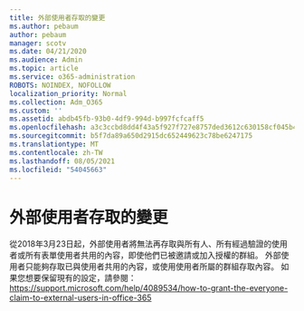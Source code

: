 ```yaml
---
title: 外部使用者存取的變更
ms.author: pebaum
author: pebaum
manager: scotv
ms.date: 04/21/2020
ms.audience: Admin
ms.topic: article
ms.service: o365-administration
ROBOTS: NOINDEX, NOFOLLOW
localization_priority: Normal
ms.collection: Adm_O365
ms.custom: ''
ms.assetid: abdb45fb-93b0-4df9-994d-b997fcfcaff5
ms.openlocfilehash: a3c3ccbd8dd4f43a5f927f727e8757ded3612c630158cf045b4e6c0f93bb75ad
ms.sourcegitcommit: b5f7da89a650d2915dc652449623c78be6247175
ms.translationtype: MT
ms.contentlocale: zh-TW
ms.lasthandoff: 08/05/2021
ms.locfileid: "54045663"
---
```

# <a name="changes-to-external-user-access"></a>外部使用者存取的變更

從2018年3月23日起，外部使用者將無法再存取與所有人、所有經過驗證的使用者或所有表單使用者共用的內容，即使他們已被邀請或加入授權的群組。 外部使用者只能夠存取已與使用者共用的內容，或使用使用者所屬的群組存取內容。 如果您想要保留現有的設定，請參閱： https://support.microsoft.com/help/4089534/how-to-grant-the-everyone-claim-to-external-users-in-office-365
  

